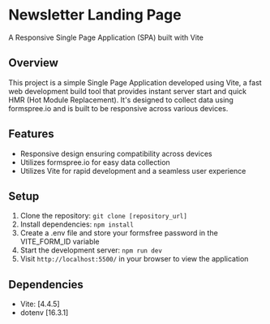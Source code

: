 # Newsletter Landing Page

A Responsive Single Page Application (SPA) built with Vite

## Overview

This project is a simple Single Page Application developed using Vite, a fast web development build tool that provides instant server start and quick HMR (Hot Module Replacement). It's designed to collect data using formspree.io and is built to be responsive across various devices.

## Features

- Responsive design ensuring compatibility across devices
- Utilizes formspree.io for easy data collection
- Utilizes Vite for rapid development and a seamless user experience

## Setup

1. Clone the repository: `git clone [repository_url]`
2. Install dependencies: `npm install`
3. Create a .env file and store your formsfree password in the VITE_FORM_ID variable
4. Start the development server: `npm run dev`
5. Visit `http://localhost:5500/` in your browser to view the application


## Dependencies

- Vite: [4.4.5]
- dotenv [16.3.1]
